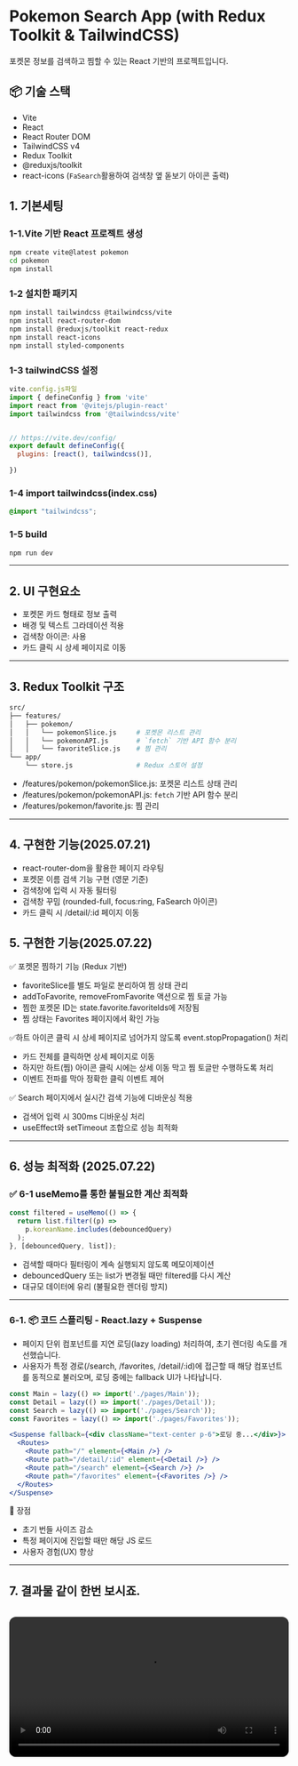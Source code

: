 # Pokemon Search App (with Redux Toolkit & TailwindCSS)
포켓몬 정보를 검색하고 찜할 수 있는 React 기반의 프로젝트입니다.

## 📦 기술 스택

- Vite
- React
- React Router DOM
- TailwindCSS v4
- Redux Toolkit
- @reduxjs/toolkit
- react-icons (`FaSearch`활용하여 검색창 옆 돋보기 아이콘 출력)


## 1. 기본세팅
### 1-1.Vite 기반 React 프로젝트 생성
```bash
npm create vite@latest pokemon
cd pokemon
npm install
```

### 1-2 설치한 패키지
```bash
npm install tailwindcss @tailwindcss/vite
npm install react-router-dom
npm install @reduxjs/toolkit react-redux
npm install react-icons
npm install styled-components
```

### 1-3 tailwindCSS 설정
```jsx
vite.config.js파일
import { defineConfig } from 'vite'
import react from '@vitejs/plugin-react'
import tailwindcss from '@tailwindcss/vite'


// https://vite.dev/config/
export default defineConfig({
  plugins: [react(), tailwindcss()],

})
```

### 1-4 import tailwindcss(index.css)
```css
@import "tailwindcss";
```

### 1-5 build
```bash
npm run dev
```

---

## 2. UI 구현요소

- 포켓몬 카드 형태로 정보 출력
- 배경 및 텍스트 그라데이션 적용
- 검색창 아이콘: <FaSearch /> 사용
- 카드 클릭 시 상세 페이지로 이동

---

## 3. Redux Toolkit 구조
```bash
src/
├── features/
│   ├── pokemon/
│   │   └── pokemonSlice.js     # 포켓몬 리스트 관리
│   │   └── pokemonAPI.js       # `fetch` 기반 API 함수 분리
│   │   └── favoriteSlice.js    # 찜 관리
└── app/
    └── store.js                # Redux 스토어 설정
```
- /features/pokemon/pokemonSlice.js: 포켓몬 리스트 상태 관리
- /features/pokemon/pokemonAPI.js: `fetch` 기반 API 함수 분리
- /features/pokemon/favorite.js: 찜 관리

---

## 4. 구현한 기능(2025.07.21)
- react-router-dom을 활용한 페이지 라우팅
- 포켓몬 이름 검색 기능 구현 (영문 기준)
- 검색창에 입력 시 자동 필터링
- 검색창 꾸밈 (rounded-full, focus:ring, FaSearch 아이콘)
- 카드 클릭 시 /detail/:id 페이지 이동

## 5. 구현한 기능(2025.07.22)
✅ 포켓몬 찜하기 기능 (Redux 기반)
- favoriteSlice를 별도 파일로 분리하여 찜 상태 관리
- addToFavorite, removeFromFavorite 액션으로 찜 토글 가능
- 찜한 포켓몬 ID는 state.favorite.favoriteIds에 저장됨
- 찜 상태는 Favorites 페이지에서 확인 가능

✅하트 아이콘 클릭 시 상세 페이지로 넘어가지 않도록 event.stopPropagation() 처리
- 카드 전체를 클릭하면 상세 페이지로 이동
- 하지만 하트(찜) 아이콘 클릭 시에는 상세 이동 막고 찜 토글만 수행하도록 처리
- 이벤트 전파를 막아 정확한 클릭 이벤트 제어

✅ Search 페이지에서 실시간 검색 기능에 디바운싱 적용
- 검색어 입력 시 300ms 디바운싱 처리
- useEffect와 setTimeout 조합으로 성능 최적화

---

## 6. 성능 최적화 (2025.07.22)
### ✅ 6-1 useMemo를 통한 불필요한 계산 최적화
```jsx
const filtered = useMemo(() => {
  return list.filter((p) =>
    p.koreanName.includes(debouncedQuery)
  );
}, [debouncedQuery, list]);
```
- 검색할 때마다 필터링이 계속 실행되지 않도록 메모이제이션
- debouncedQuery 또는 list가 변경될 때만 filtered를 다시 계산
- 대규모 데이터에 유리 (불필요한 렌더링 방지)

---

### 6-1. 📦 코드 스플리팅 - React.lazy + Suspense
- 페이지 단위 컴포넌트를 지연 로딩(lazy loading) 처리하여, 초기 렌더링 속도를 개선했습니다.
- 사용자가 특정 경로(/search, /favorites, /detail/:id)에 접근할 때 해당 컴포넌트를 동적으로 불러오며, 
로딩 중에는 fallback UI가 나타납니다.

```jsx
const Main = lazy(() => import('./pages/Main'));
const Detail = lazy(() => import('./pages/Detail'));
const Search = lazy(() => import('./pages/Search'));
const Favorites = lazy(() => import('./pages/Favorites'));
```
```jsx
<Suspense fallback={<div className="text-center p-6">로딩 중...</div>}>
  <Routes>
    <Route path="/" element={<Main />} />
    <Route path="/detail/:id" element={<Detail />} />
    <Route path="/search" element={<Search />} />
    <Route path="/favorites" element={<Favorites />} />
  </Routes>
</Suspense>
```
📌 장점
- 초기 번들 사이즈 감소
- 특정 페이지에 진입할 때만 해당 JS 로드
- 사용자 경험(UX) 향상

---

## 7. 결과물 같이 한번 보시죠.

<video src="/pokemon.webm" controls width="100%" style="border-radius: 12px; margin-top: 1rem;" />

